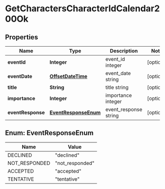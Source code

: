 
# GetCharactersCharacterIdCalendar200Ok

## Properties
Name | Type | Description | Notes
------------ | ------------- | ------------- | -------------
**eventId** | **Integer** | event_id integer |  [optional]
**eventDate** | [**OffsetDateTime**](OffsetDateTime.md) | event_date string |  [optional]
**title** | **String** | title string |  [optional]
**importance** | **Integer** | importance integer |  [optional]
**eventResponse** | [**EventResponseEnum**](#EventResponseEnum) | event_response string |  [optional]


<a name="EventResponseEnum"></a>
## Enum: EventResponseEnum
Name | Value
---- | -----
DECLINED | &quot;declined&quot;
NOT_RESPONDED | &quot;not_responded&quot;
ACCEPTED | &quot;accepted&quot;
TENTATIVE | &quot;tentative&quot;



